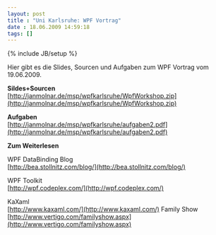 ```yaml
---
layout: post
title : "Uni Karlsruhe: WPF Vortrag"
date : 18.06.2009 14:59:18
tags: []
---
```

{% include JB/setup %}

Hier gibt es die Slides, Sourcen und Aufgaben zum WPF Vortrag vom 19.06.2009.

**Sildes+Sourcen**   
[http://janmolnar.de/msp/wpfkarlsruhe/WpfWorkshop.zip](http://janmolnar.de/msp/wpfkarlsruhe/WpfWorkshop.zip)

**Aufgaben**   
[http://janmolnar.de/msp/wpfkarlsruhe/aufgaben2.pdf](http://janmolnar.de/msp/wpfkarlsruhe/aufgaben2.pdf)

**Zum Weiterlesen**

WPF DataBinding Blog   
[http://bea.stollnitz.com/blog/](http://bea.stollnitz.com/blog/)

WPF Toolkit   
[http://wpf.codeplex.com/](http://wpf.codeplex.com/)

KaXaml   
[http://www.kaxaml.com/](http://www.kaxaml.com/)
 Family Show    
[http://www.vertigo.com/familyshow.aspx](http://www.vertigo.com/familyshow.aspx)
